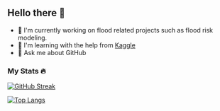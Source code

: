 ## Hello there 👋

- 🔭  I'm currently working on flood related projects such as flood risk modeling.
- 📖 I'm learning with the help from [Kaggle](https://www.kaggle.com/)
- 💬 Ask me about GitHub

### My Stats 🔥
[![GitHub Streak](https://streak-stats.demolab.com/?user=keanteng)](https://git.io/streak-stats)

[![Top Langs](https://github-readme-stats.vercel.app/api/top-langs/?username=keanteng&layout=compact&theme=default)](https://github.com/anuraghazra/github-readme-stats)
